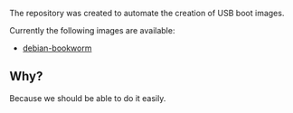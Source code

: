 The repository was created to automate the creation of USB boot images.

Currently the following images are available:

- [debian-bookworm](debian-bookworm/)

## Why?

Because we should be able to do it easily.

